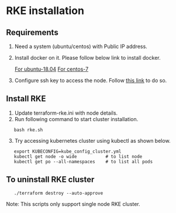 # RKE installation

## Requirements
1. Need a system (ubuntu/centos) with Public IP address.
2. Install docker on it. Please follow below link to install docker.

   [For ubuntu-18.04](https://www.digitalocean.com/community/tutorials/how-to-install-and-use-docker-on-ubuntu-18-04)
   [For centos-7](https://www.digitalocean.com/community/tutorials/how-to-install-and-use-docker-on-centos-7)

3. Configure ssh key to access the node. Follow [this link](https://www.digitalocean.com/community/tutorials/how-to-set-up-ssh-keys-2) to do so.
   

## Install RKE
1. Update terraform-rke.ini with node details.
2. Run following command to start cluster installation.
```
   bash rke.sh
```
3. Try accessing kubernetes cluster using kubectl as shown below.
```
   export KUBECONFIG=kube_config_cluster.yml
   kubectl get node -o wide           # to list node
   kubectl get po --all-namespaces    # to list all pods
```

## To uninstall RKE cluster
```
   ./terraform destroy --auto-approve
```

Note: This scripts only support single node RKE cluster.
